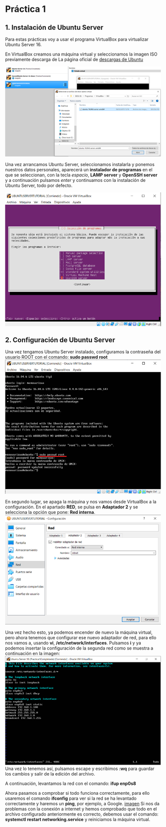 # Práctica 1

## 1. Instalación de Ubuntu Server
Para estas prácticas voy a usar el programa VirtualBox para virtualizar Ubuntu Server 16.

En VirtualBox creamos una máquina virtual y seleccionamos la imagen ISO previamente descarga de La página oficial de [descargas de Ubuntu](http://releases.ubuntu.com/16.04/ubuntu-16.04.6-server-amd64.iso.torrent?_ga=2.180834471.1612179928.1552479957-1800245174.1551830283)

![imagen](https://github.com/manuuarizaa/SWAP/blob/master/practica1/inicioMV.png)

Una vez arrancamos Ubuntu Server, seleccionamos instalarla y ponemos nuestros datos personales, aparecerá un **instalador de programas** en el que se seleccionan, con la tecla *espacio*, **LAMP server** y **OpenSSH server** y a continuación pulsamos *enter* y continuamos con la instalación de Ubuntu Server, todo por defecto.

![imagen](https://github.com/manuuarizaa/SWAP/blob/master/practica1/ConfiguracionLAMPySSH.png)

## 2. Configuración de Ubuntu Server
Una vez tengamos Ubuntu Server instalado, configuramos la contraseña del usuario ROOT con el comando: **sudo passwd root**
![imagen](https://github.com/manuuarizaa/SWAP/blob/master/practica1/ArranqueInicialMV.png)

En segundo lugar, se apaga la máquina y nos vamos desde VirtualBox a la configuración. En el apartado **RED**, se pulsa en **Adaptador 2** y se selecciona la opción que pone: **Red interna**.
![imagen](https://github.com/manuuarizaa/SWAP/blob/master/practica1/ConfigRed.png)

Una vez hecho esto, ya podemos encender de nuevo la máquina virtual, pero ahora tenemos que configurar ese nuevo adaptador de red, para ello nos vamos a, usando **vi**, **/etc/network/interfaces**.
Pulsamos **i** y ya podemos insertar la configuración de la segunda red como se muestra a continuación en la imagen:
![imagen](https://github.com/manuuarizaa/SWAP/blob/master/practica1/ArchivoEtcNetworkInterfaces.png)
Una vez lo tenemos así, pulsamos escape y escribimos **:wq** para guardar los cambios y salir de la edición del archivo.

A continuación, levantamos la red con el comando: **ifup enp0s8**

Ahora pasamos a comprobar si todo funciona correctamente, para ello usaremos el comando **ifconfig** para ver si la red se ha levantado correctamente y haremos un **ping**, por ejemplo, a Google.
[imagen](https://github.com/manuuarizaa/SWAP/blob/master/practica1/ComprobacionRed.png)
Si nos da problemas con la conexión a internet y hemos comprobado que todo en el archivo configurado anteriormente es correcto, debemos usar el comando: **systemctl restart networking.service** y reiniciamos la máquina virtual.











